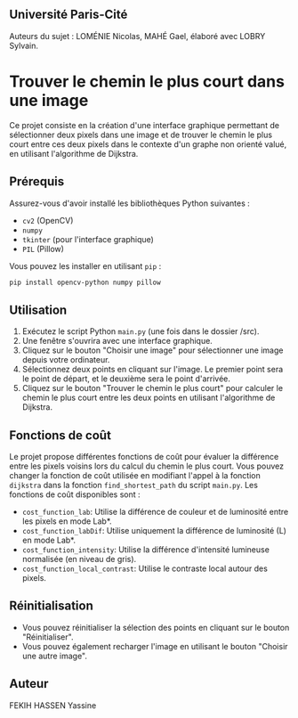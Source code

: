 ## Université Paris-Cité

Auteurs du sujet : LOMÉNIE Nicolas, MAHÉ Gael, élaboré avec LOBRY Sylvain.

# Trouver le chemin le plus court dans une image

Ce projet consiste en la création d'une interface graphique permettant de sélectionner deux pixels dans une image et de trouver le chemin le plus court entre ces deux pixels dans le contexte d'un graphe non orienté valué, en utilisant l'algorithme de Dijkstra.

## Prérequis

Assurez-vous d'avoir installé les bibliothèques Python suivantes :
- `cv2` (OpenCV)
- `numpy`
- `tkinter` (pour l'interface graphique)
- `PIL` (Pillow)

Vous pouvez les installer en utilisant `pip` :
```bash
pip install opencv-python numpy pillow
```


## Utilisation

1. Exécutez le script Python `main.py` (une fois dans le dossier /src).
2. Une fenêtre s'ouvrira avec une interface graphique.
3. Cliquez sur le bouton "Choisir une image" pour sélectionner une image depuis votre ordinateur.
4. Sélectionnez deux points en cliquant sur l'image. Le premier point sera le point de départ, et le deuxième sera le point d'arrivée.
5. Cliquez sur le bouton "Trouver le chemin le plus court" pour calculer le chemin le plus court entre les deux points en utilisant l'algorithme de Dijkstra.

## Fonctions de coût

Le projet propose différentes fonctions de coût pour évaluer la différence entre les pixels voisins lors du calcul du chemin le plus court. Vous pouvez changer la fonction de coût utilisée en modifiant l'appel à la fonction `dijkstra` dans la fonction `find_shortest_path` du script `main.py`. Les fonctions de coût disponibles sont :

- `cost_function_lab`: Utilise la différence de couleur et de luminosité entre les pixels en mode Lab*.
- `cost_function_labDif`: Utilise uniquement la différence de luminosité (L) en mode Lab*.
- `cost_function_intensity`: Utilise la différence d'intensité lumineuse normalisée (en niveau de gris).
- `cost_function_local_contrast`: Utilise le contraste local autour des pixels.

## Réinitialisation

- Vous pouvez réinitialiser la sélection des points en cliquant sur le bouton "Réinitialiser".
- Vous pouvez également recharger l'image en utilisant le bouton "Choisir une autre image".

## Auteur

FEKIH HASSEN Yassine


